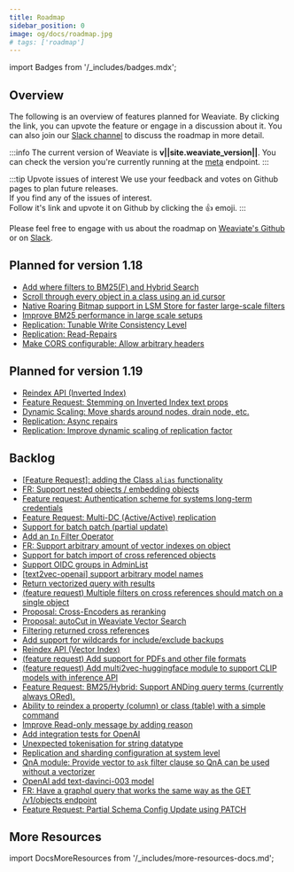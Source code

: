 ```yaml
---
title: Roadmap
sidebar_position: 0
image: og/docs/roadmap.jpg
# tags: ['roadmap']
---
```

import Badges from '/_includes/badges.mdx';

<Badges/>

<!-- TODO: Roadmap UNDER CONSTRUCTION -->

## Overview

The following is an overview of features planned for Weaviate. By clicking the link, you can upvote the feature or engage in a discussion about it. You can also join our [Slack channel](https://join.slack.com/t/weaviate/shared_invite/zt-goaoifjr-o8FuVz9b1HLzhlUfyfddhw) to discuss the roadmap in more detail.

:::info
The current version of Weaviate is **v||site.weaviate_version||**. You can check the version you're currently running at the [meta](/developers/weaviate/api/rest/meta.md) endpoint.
:::

:::tip Upvote issues of interest
We use your feedback and votes on Github pages to plan future releases.<br/>
If you find any of the issues of interest. <br/>
Follow it's link and upvote it on Github by clicking the 👍 emoji.
:::

Please feel free to engage with us about the roadmap on [Weaviate's Github](https://github.com/weaviate/weaviate) or on [Slack](https://join.slack.com/t/weaviate/shared_invite/zt-goaoifjr-o8FuVz9b1HLzhlUfyfddhw).

## Planned for version 1.18

* [Add where filters to BM25(F) and Hybrid Search](https://github.com/weaviate/weaviate/issues/2393)
* [Scroll through every object in a class using an id cursor](https://github.com/weaviate/weaviate/issues/2302)
* [Native Roaring Bitmap support in LSM Store for faster large-scale filters](https://github.com/weaviate/weaviate/issues/2511)
* [Improve BM25 performance in large scale setups](https://github.com/weaviate/weaviate/issues/2480)
* [Replication: Tunable Write Consistency Level](https://github.com/weaviate/weaviate/issues/2407)
* [Replication: Read-Repairs](https://github.com/weaviate/weaviate/issues/2406)
* [Make CORS configurable: Allow arbitrary headers](https://github.com/weaviate/weaviate/issues/2486)

## Planned for version 1.19

* [Reindex API (Inverted Index)](https://github.com/weaviate/weaviate/issues/2359)
* [Feature Request: Stemming on Inverted Index text props](https://github.com/weaviate/weaviate/issues/2439)
* [Dynamic Scaling: Move shards around nodes, drain node, etc.](https://github.com/weaviate/weaviate/issues/2228)
* [Replication: Async repairs](https://github.com/weaviate/weaviate/issues/2405)
* [Replication: Improve dynamic scaling of replication factor](https://github.com/weaviate/weaviate/issues/2408)

## Backlog

* [[Feature Request]: adding the Class `alias` functionality](https://github.com/weaviate/weaviate/issues/2085)
* [FR: Support nested objects / embedding objects](https://github.com/weaviate/weaviate/issues/2424)
* [Feature request: Authentication scheme for systems long-term credentials](https://github.com/weaviate/weaviate/issues/2341)
* [Feature Request: Multi-DC (Active/Active) replication](https://github.com/weaviate/weaviate/issues/2436)
* [Support for batch patch (partial update)](https://github.com/weaviate/weaviate/issues/2124)
* [Add an `In` Filter Operator](https://github.com/weaviate/weaviate/issues/2387)
* [FR: Support arbitrary amount of vector indexes on object](https://github.com/weaviate/weaviate/issues/2465)
* [Support for batch import of cross referenced objects](https://github.com/weaviate/weaviate/issues/1951)
* [Support OIDC groups in AdminList](https://github.com/weaviate/weaviate/issues/2125)
* [[text2vec-openai] support arbitrary model names](https://github.com/weaviate/weaviate/issues/2452)
* [Return vectorized query with results](https://github.com/weaviate/weaviate/issues/2496)
* [(feature request) Multiple filters on cross references should match on a single object](https://github.com/weaviate/weaviate/issues/2477)
* [Proposal: Cross-Encoders as reranking](https://github.com/weaviate/weaviate/issues/2111)
* [Proposal: autoCut in Weaviate Vector Search](https://github.com/weaviate/weaviate/issues/2318)
* [Filtering returned cross references](https://github.com/weaviate/weaviate/issues/2322)
* [Add support for wildcards for include/exclude backups](https://github.com/weaviate/weaviate/issues/2481)
* [Reindex API (Vector Index)](https://github.com/weaviate/weaviate/issues/2485)
* [(feature request) Add support for PDFs and other file formats](https://github.com/weaviate/weaviate/issues/2509)
* [(feature request) Add multi2vec-huggingface module to support CLIP models with inference API](https://github.com/weaviate/weaviate/issues/2512)
* [Feature Request: BM25/Hybrid: Support ANDing query terms (currently always ORed).](https://github.com/weaviate/weaviate/issues/2520)
* [Ability to reindex a property (column) or class (table) with a simple command](https://github.com/weaviate/weaviate/issues/2064)
* [Improve Read-only message by adding reason](https://github.com/weaviate/weaviate/issues/2227)
* [Add integration tests for OpenAI](https://github.com/weaviate/weaviate/pull/2316)
* [Unexpected tokenisation for string datatype](https://github.com/weaviate/weaviate/issues/2338)
* [Replication and sharding configuration at system level](https://github.com/weaviate/weaviate/issues/2386)
* [QnA module: Provide vector to `ask` filter clause so QnA can be used without a vectorizer](https://github.com/weaviate/weaviate/issues/2445)
* [OpenAI add text-davinci-003 model](https://github.com/weaviate/weaviate/issues/2488)
* [FR: Have a graphql query that works the same way as the GET /v1/objects endpoint](https://github.com/weaviate/weaviate/issues/2498)
* [Feature Request: Partial Schema Config Update using PATCH](https://github.com/weaviate/weaviate/issues/2514)

## More Resources

import DocsMoreResources from '/_includes/more-resources-docs.md';

<DocsMoreResources />
